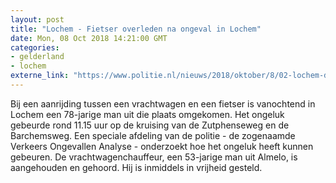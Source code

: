 ```yaml
---
layout: post
title: "Lochem - Fietser overleden na ongeval in Lochem"
date: Mon, 08 Oct 2018 14:21:00 GMT
categories: 
- gelderland 
- lochem 
externe_link: "https://www.politie.nl/nieuws/2018/oktober/8/02-lochem-dodelijk-ongeval.html"
---
```


Bij een aanrijding tussen een vrachtwagen en een fietser is vanochtend in Lochem een 78-jarige man uit die plaats omgekomen. Het ongeluk gebeurde rond 11.15 uur op de kruising van de Zutphenseweg en de Barchemsweg. Een speciale afdeling van de politie - de zogenaamde Verkeers Ongevallen Analyse - onderzoekt hoe het ongeluk heeft kunnen gebeuren. De vrachtwagenchauffeur, een 53-jarige man uit Almelo, is aangehouden en gehoord. Hij is inmiddels in vrijheid gesteld.
